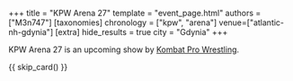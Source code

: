 +++
title = "KPW Arena 27"
template = "event_page.html"
authors = ["M3n747"]
[taxonomies]
chronology = ["kpw", "arena"]
venue=["atlantic-nh-gdynia"]
[extra]
hide_results = true
city = "Gdynia"
+++

KPW Arena 27 is an upcoming show by [Kombat Pro Wrestling](@/o/kpw.md).

{{ skip_card() }}

